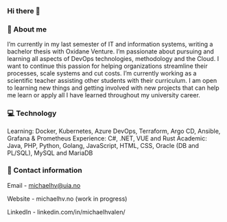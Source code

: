 ### Hi there 👋



### 📙 About me
I’m currently in my last semester of IT and information systems, writing a bachelor thesis with Oxidane Venture. I’m passionate about pursuing and learning all aspects of DevOps technologies, methodology and the Cloud. I want to continue this passion for helping organizations streamline their processes, scale systems and cut costs. I’m currently working as a scientific teacher assisting other students with their curriculum. I am open to learning new things and getting involved with new projects that can help me learn or apply all I have learned throughout my university career.

### 💻 Technology
Learning: Docker, Kubernetes, Azure DevOps, Terraform, Argo CD, Ansible, Grafana & Prometheus
Experience: C#, .NET, VUE and Rust
Academic: Java, PHP, Python, Golang, JavaScript, HTML, CSS, Oracle (DB and PL/SQL), MySQL and MariaDB

### 📧 Contact information 
Email - michaelhv@uia.no

Website - michaelhv.no (work in progress)

LinkedIn - linkedin.com/in/michaelhvalen/
<!--
**OriginalMHV/OriginalMHV** is a ✨ _special_ ✨ repository because its `README.md` (this file) appears on your GitHub profile.

Here are some ideas to get you started:

- 🔭 I’m currently working on ...
- 🌱 I’m currently learning ...
- 👯 I’m looking to collaborate on ...
- 🤔 I’m looking for help with ...
- 💬 Ask me about ...
- 📫 How to reach me: ...
- 😄 Pronouns: ...
- ⚡ Fun fact: ...
-->
